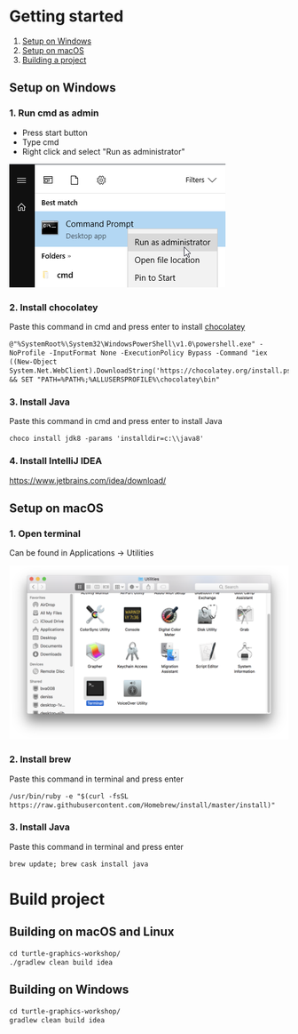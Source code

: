 # Getting started

1. [Setup on Windows](#setup-on-windows)
1. [Setup on macOS](#setup-on-macos)
1. [Building a project](#build-project)

## Setup on Windows

### 1. Run cmd as admin

* Press start button
* Type cmd
* Right click and select "Run as administrator"

![CMD as admin](/readme/run-cmd.png)

### 2. Install chocolatey

Paste this command in cmd and press enter to install [chocolatey](https://chocolatey.org/)
```
@"%SystemRoot%\System32\WindowsPowerShell\v1.0\powershell.exe" -NoProfile -InputFormat None -ExecutionPolicy Bypass -Command "iex ((New-Object System.Net.WebClient).DownloadString('https://chocolatey.org/install.ps1'))" && SET "PATH=%PATH%;%ALLUSERSPROFILE%\chocolatey\bin"
```

### 3. Install Java

Paste this command in cmd and press enter to install Java
```
choco install jdk8 -params 'installdir=c:\\java8'
```

### 4. Install IntelliJ IDEA

https://www.jetbrains.com/idea/download/

## Setup on macOS

### 1. Open terminal

Can be found in Applications -> Utilities

![Terminal](/readme/terminal.png)


### 2. Install brew

Paste this command in terminal and press enter

```
/usr/bin/ruby -e "$(curl -fsSL https://raw.githubusercontent.com/Homebrew/install/master/install)"
```

### 3. Install Java

Paste this command in terminal and press enter
```
brew update; brew cask install java
```

# Build project

## Building on macOS and Linux

```
cd turtle-graphics-workshop/
./gradlew clean build idea
```

## Building on Windows

```
cd turtle-graphics-workshop/
gradlew clean build idea
```
